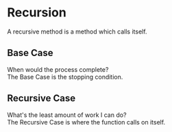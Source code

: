 # Recursion
A recursive method is a method which calls itself.

## Base Case
When would the process complete?\
The Base Case is the stopping condition.

## Recursive Case
What's the least amount of work I can do?\
The Recursive Case is where the function calls on itself.